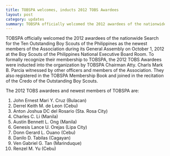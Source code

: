 ```yaml
---
title: TOBSPA welcomes, inducts 2012 TOBS Awardees
layout: post
category: updates
summary: TOBSPA officially welcomed the 2012 awardees of the nationwide Search for the Ten Outstanding Boy Scouts of the Philippines as the newest members of the Association during its General Assembly on October 1, 2012 at the Boy Scouts of the Philippines National Executive Board Room.
---
```


TOBSPA officially welcomed the 2012 awardees of the nationwide Search for the Ten Outstanding Boy Scouts of the Philippines as the newest members of the Association during its General Assembly on October 1, 2012 at the Boy Scouts of the Philippines National Executive Board Room. 
To formally recognize their membership to TOBSPA, the 2012 TOBS Awardees were inducted into the organization by TOBSPA Chairman Atty. Charls Mark B. Parcia witnessed by other officers and members of the Association.  They also registered in the TOBSPA Membership Book and joined in the recitation of the Credo of the Outstanding Boy Scouts. 

The 2012 TOBS awardees and newest members of TOBSPA are:

1. John Ernest Mari Y. Cruz (Bulacan)
2. Derrel Keith M. de Leon (Cebu)
3. Anton Joshua DC del Rosario (Sta. Rosa City)
4. Charles C. Li (Manila)
5. Austin Bennett L. Ong (Manila)
6. Genesis Lance U. Orejas (Lipa City)
7. Donn Gerard L. Ouano (Cebu)
8. Danilo D. Tabilas (Cagayan)
9. Ven Gabriel G. Tan (Marinduque)
10. Renzel M. Yu (Cebu)